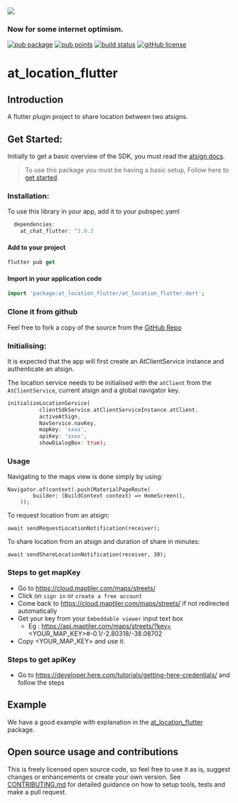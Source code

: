 <img src="https://atsign.dev/assets/img/@platform_logo_grey.svg?sanitize=true">

### Now for some internet optimism.

[![pub package](https://img.shields.io/pub/v/at_location_flutter)](https://pub.dev/packages/at_location_flutter) [![pub points](https://badges.bar/at_location_flutter/pub%20points)](https://pub.dev/packages/at_location_flutter/score) [![build status](https://github.com/atsign-foundation/at_client_sdk/actions/workflows/at_client_sdk.yaml/badge.svg?branch=trunk)](https://github.com/atsign-foundation/at_client_sdk/actions/workflows/at_client_sdk.yaml) [![gitHub license](https://img.shields.io/badge/license-BSD3-blue.svg)](./LICENSE)

# at_location_flutter

## Introduction

A flutter plugin project to share location between two atsigns.

## Get Started:

Initially to get a basic overview of the SDK, you must read the [atsign docs](https://atsign.dev/docs/overview/).

> To use this package you must be having a basic setup, Follow here to [get started](https://atsign.dev/docs/get-started/setup-your-env/).


### Installation:

 To use this library in your app, add it to your pubspec.yaml

```dart 
  dependencies:
    at_chat_flutter: ^3.0.3
```

#### Add to your project

 ```dart
 flutter pub get 
 ```

 #### Import in your application code

 ```dart
 import 'package:at_location_flutter/at_location_flutter.dart';
 ```

### Clone it from github

 Feel free to fork a copy of the source from the [GitHub Repo](https://github.com/atsign-foundation/at_widgets)

### Initialising:
It is expected that the app will first create an AtClientService instance and authenticate an atsign.

The location service needs to be initialised with the `atClient` from the `AtClientService`, current atsign and a global navigator key.

```dart
initializeLocationService(
          clientSdkService.atClientServiceInstance.atClient,
          activeAtSign,
          NavService.navKey,
          mapKey: 'xxxx',
          apiKey: 'xxxx',
          showDialogBox: true);
```
### Usage
Navigating to the maps view is done simply by using:
```
Navigator.of(context).push(MaterialPageRoute(
        builder: (BuildContext context) => HomeScreen(),
    ));
```

To request location from an atsign:
```
await sendRequestLocationNotification(receiver);
```

To share location from an atsign and duration of share in minutes:
```
await sendShareLocationNotification(receiver, 30);
```

### Steps to get mapKey

  - Go to https://cloud.maptiler.com/maps/streets/
  - Click on `sign in` or `create a free account`
  - Come back to https://cloud.maptiler.com/maps/streets/ if not redirected automatically
  - Get your key from your `Embeddable viewer` input text box 
    - Eg : https://api.maptiler.com/maps/streets/?key=<YOUR_MAP_KEY>#-0.1/-2.80318/-38.08702
  - Copy <YOUR_MAP_KEY> and use it.

### Steps to get apiKey

  - Go to https://developer.here.com/tutorials/getting-here-credentials/ and follow the steps


## Example

We have a good example with explanation in the [at_location_flutter](https://pub.dev/packages/at_location_flutter/example) package.

## Open source usage and contributions

 This is freely licensed open source code, so feel free to use it as is, suggest changes or enhancements or create your
 own version. See [CONTRIBUTING.md](https://github.com/atsign-foundation/at_widgets/blob/trunk/CONTRIBUTING.md) for detailed guidance on how to setup tools, tests and make a pull request.
